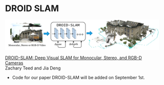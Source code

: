# DROID SLAM


<center><img src="misc/DROID.png" width="640" style="center"></center>

[DROID-SLAM: Deep Visual SLAM for Monocular, Stereo, and RGB-D Cameras](https://arxiv.org/abs/2108.10869)  
Zachary Teed and Jia Deng

* Code for our paper DROID-SLAM will be added on September 1st.
